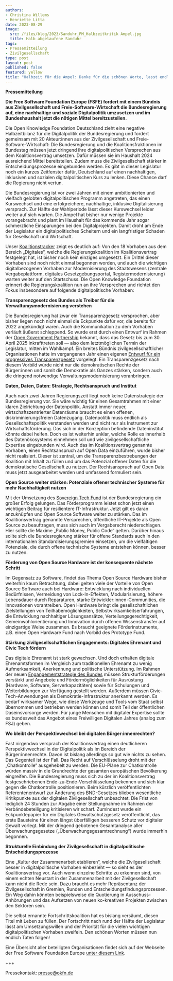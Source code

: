 ```yaml
---
authors:
- Christina Willems
- Henriette Litta
date: 2023-08-29
image:
  src: /files/blog/2023/Sanduhr_PM_Halbzeitkritik Ampel.jpg
  title: Halb abgelaufene Sanduhr 
tags:
- Pressemitteilung
- Zivilgesellschaft
type: post
layout: post
published: false
featured: yellow
title: "Halbzeit für die Ampel: Danke für die schönen Worte, lasst endlich Taten sprechen!"
---
```


**Pressemitteilung**

**Die Free Software Foundation Europe (FSFE) fordert mit einem Bündnis aus Zivilgesellschaft und Freie-Software-Wirtschaft die Bundesregierung auf, eine nachhaltige und soziale Digitalpolitik umzusetzen und im Bundeshaushalt jetzt die nötigen Mittel bereitzustellen.**


Die Open Knowledge Foundation Deutschland zieht eine negative Halbzeitbilanz für die Digitalpolitik der Bundesregierung und fordert gemeinsam mit 20 Akteur:innen aus der Zivilgesellschaft und Freie-Software-Wirtschaft: Die Bundesregierung und die Koalitionsfraktionen im Bundestag müssen jetzt dringend ihre digitalpolitischen Versprechen aus dem Koalitionsvertrag umsetzen. Dafür müssen sie im Haushalt 2024 ausreichend Mittel bereitstellen. Zudem muss die Zivilgesellschaft stärker in Entscheidungsprozesse eingebunden werden. Es gibt in dieser Legislatur noch ein kurzes Zeitfenster dafür, Deutschland auf einen nachhaltigen, inklusiven und sozialen digitalpolitischen Kurs zu lenken. Diese Chance darf die Regierung nicht vertun.

Die Bundesregierung ist vor zwei Jahren mit einem ambitionierten und vielfach gelobten digitalpolitischen Programm angetreten, das einen Kurswechsel und eine erfolgreichere, nachhaltige, inklusive Digitalisierung versprach. Zur Hälfte der Wahlperiode lässt dieser Kurswechsel leider weiter auf sich warten. Die Ampel hat bisher nur wenige Projekte vorangebracht und plant im Haushalt für das kommende Jahr sogar schmerzliche Einsparungen bei den Digitalprojekten. Damit droht am Ende der Legislatur ein digitalpolitisches Scheitern und ein langfristiger Schaden für Gesellschaft und Wirtschaft.

Unser [Koalitionstracker](https://fragdenstaat.de/koalitionstracker/) zeigt es deutlich auf: Von den 18 Vorhaben aus dem Bereich „Digitales“, welche die Regierungskoalition im Koalitionsvertrag festgelegt hat, ist bisher noch kein einziges umgesetzt. Ein Drittel dieser Vorhaben sind noch nicht einmal begonnen worden, und auch die wichtigen digitalbezogenen Vorhaben zur Modernisierung des Staatswesens (zentrale Vergabeplattform, digitales Gesetzgebungsportal, Registermodernisierung) warten weiter auf den Startschuss. Die Open Knowledge Foundation erinnert die Regierungskoalition nun an ihre Versprechen und richtet den Fokus insbesondere auf folgende digitalpolitische Vorhaben:

**Transparenzgesetz des Bundes als Treiber für die Verwaltungsmodernisierung verstehen**

Die Bundesregierung hat zwar ein Transparenzgesetz versprochen, aber bisher liegen noch nicht einmal die Eckpunkte dafür vor, die bereits für 2022 angekündigt waren. Auch die Kommunikation zu dem Vorhaben verläuft äußerst schleppend. So wurde erst durch einen Entwurf im Rahmen  der [Open Government Partnership](https://www.open-government-deutschland.de/opengov-de/ogp/informieren-und-mitgestalten-2183708) bekannt, dass das Gesetz bis zum 30. April 2025 inkrafttreten soll — also dem letztmöglichen Termin der Legislatur, mitten im Wahlkampf. Ein breites Bündnis zivilgesellschaftlicher Organisationen hatte im vergangenen Jahr einen eigenen [Entwurf für ein progressives Transparenzgesetz](https://transparenzgesetz.de/gesetzentwurf.pdf) vorgelegt. Ein Transparenzgesetz nach diesem Vorbild würde nicht nur die demokratischen Rechte der Bürger:innen und somit die Demokratie als Ganzes stärken, sondern auch die dringend notwendige Verwaltungsmodernisierung voranbringen.

**Daten, Daten, Daten: Strategie, Rechtsanspruch und Institut**

Auch nach zwei Jahren Regierungszeit liegt noch keine Datenstrategie der Bundesregierung vor. Sie wäre wichtig für einen Gesamtrahmen mit einer klaren Zielrichtung der Datenpolitik.  Anstatt immer neuer, wirtschaftszentrierter Datenräume braucht es einen offenen, diskriminierungsfreien Datenzugang. Datenpolitik muss endlich als Gesellschaftspolitik verstanden werden und nicht nur als Instrument zur Wirtschaftsförderung. Das sich in der Konzeption befindende Dateninstitut könnte dabei helfen. Doch es ist weiterhin unklar, welche Rolle es innerhalb des Datenökosystems einnehmen soll und wie zivilgesellschaftliche Expertise eingebunden wird. Auch das im Koalitionsvertrag genannte Vorhaben, einen Rechtsanspruch auf Open Data einzuführen, wurde bisher nicht realisiert. Dieser ist zentral, um die Transparenzbestrebungen der Koalition mit Inhalt zu füllen und um das Potenzial offener Daten für die demokratische Gesellschaft zu nutzen. Der Rechtsanspruch auf Open Data muss jetzt ausgearbeitet werden und umfassend formuliert sein. 

**Open Source weiter stärken: Potenziale offener technischer Systeme für mehr Nachhaltigkeit nutzen**

Mit der Umsetzung des [Sovereign Tech Fund](https://sovereigntechfund.de/de/) ist der Bundesregierung ein großer Erfolg gelungen. Das Förderprogramm leistet schon jetzt einen wichtigen Beitrag für resilientere IT-Infrastruktur. Jetzt gilt es daran anzuknüpfen und Open Source Software weiter zu stärken. Das im  Koalitionsvertrag genannte Versprechen, öffentliche IT-Projekte als Open Source zu beauftragen, muss sich auch im Vergaberecht niederschlagen. Hier sollte die Maxime „Public Money, Public Code“ gelten. Darüber hinaus sollte sich die Bundesregierung stärker für offene Standards auch in den internationalen Standardisierungsgremien einsetzen, um die vielfältigen Potenziale, die durch offene technische Systeme entstehen können, besser zu nutzen.  

**Förderung von Open Source Hardware ist der konsequente nächste Schritt**

Im Gegensatz zu Software, findet das Thema Open Source Hardware bisher weiterhin kaum Betrachtung, dabei gelten viele der Vorteile von Open Source Software auch bei Hardware: Entwicklung nach individuellen Bedürfnissen, Vermeidung von Lock-In-Effekten, Modularisierung, höhere Lebensdauer durch Reparaturen, starke Entwickler:innen-Communities, die Innovationen vorantreiben. Open Hardware bringt die gesellschaftlichen Zielstellungen von Teilhabemöglichkeiten, Selbstwirksamkeitserfahrungen, die Entwicklung nachhaltiger Lösungsansätze, Verteilungsgerechtigkeit, Gemeinwohlorientierung und Innovation durch offenen Wissenstransfer auf einzigartige Weise zusammen. Es braucht geeignete Förderinstrumente, z.B. einen Open Hardware Fund nach Vorbild des Prototype Fund. 

**Stärkung zivilgesellschaftlichen Engagements: Digitales Ehrenamt und Civic Tech fördern**

Das digitale Ehrenamt ist stark gewachsen. Und doch erhalten digitale Ehrenamtsformen im Vergleich zum traditionellen Ehrenamt zu wenig Aufmerksamkeit, Anerkennung und politische Unterstützung. Im Rahmen der neuen [Engangementstrategie des Bundes](https://okfn.de/blog/2023/06/f5-engagementstrategie-bund/) müssen Strukturförderungen verstärkt und Angebote und Fördermöglichkeiten für Ausrüstung (Hardware, Software, Serverkapazitäten) sowie für Schulungen und Weiterbildungen zur Verfügung gestellt werden. Außerdem müssen Civic-Tech-Anwendungen als Demokratie-Infrastruktur anerkannt werden. Es bedarf wirksamer Wege, wie diese Werkzeuge und Tools vom Staat selbst übernommen und betrieben werden können und somit Teil der öffentlichen Daseinsvorsorge werden. Für junge Menschen mit digitaler Expertise sollte es bundesweit das Angebot eines Freiwilligen Digitalen Jahres (analog zum FSJ) geben.

**Wo bleibt der Perspektivwechsel bei digitalen Bürger:innenrechten?**

Fast nirgendwo versprach der Koalitionsvertrag einen deutlicheren Perspektivwechsel in der Digitalpolitik als im Bereich der Bürger:innenrechte. Davon ist bislang allerdings so gut wie nichts zu sehen. Das Gegenteil ist der Fall. Das Recht auf Verschlüsselung droht mit der „Chatkontrolle“ ausgehebelt zu werden. Die EU-Pläne zur Chatkontrolle würden massiv in die Grundrechte der gesamten europäischen Bevölkerung eingreifen. Die Bundesregierung muss sich zu der im Koalitionsvertrag festgeschriebenen Ende-zu-Ende-Verschlüsselung bekennen und sich klar gegen die Chatkontrolle positionieren. Beim kürzlich veröffentlichten Referentenentwurf zur Änderung des BND-Gesetzes blieben wesentliche Kritikpunkte aus der digitalen Zivilgesellschaft unbeachtet. Die Frist von lediglich 24 Stunden zur Abgabe einer Stellungnahme im Rahmen der Verbändebeteiligung kritisieren wir scharf. Zumindest wurde ein Eckpunktepapier für ein Digitales Gewaltschutzgesetz veröffentlicht, das erste Bausteine für einen längst überfälligen besseren Schutz vor digitaler Gewalt vorlegt. Mit der dringend gebotenen Gesamtanalyse aller Überwachungsgesetze („Überwachungsgesamtrechnung“) wurde immerhin begonnen.

**Strukturelle Einbindung der Zivilgesellschaft in digitalpolitische Entscheidungsprozesse**

Eine „Kultur der Zusammenarbeit etablieren“, welche die Zivilgesellschaft besser in digitalpolitische Vorhaben einbezieht — so sieht es der Koalitionsvertrag vor. Auch wenn einzelne Schritte zu erkennen sind, von einem echten Neustart in der Zusammenarbeit mit der Zivilgesellschaft kann nicht die Rede sein. Dazu braucht es mehr Repräsentanz der Zivilgesellschaft in Gremien, Runden und Entscheidungsfindungsprozessen. Ein Weg dahin könnten beispielsweise die Quotierung in Ausschuss-Anhörungen und das Aufsetzen von neuen ko-kreativen Projekten zwischen den Sektoren sein.

Die selbst ernannte Fortschrittskoalition hat es bislang versäumt, diesen Titel mit Leben zu füllen. Der Fortschritt nach rund der Hälfte der Legislatur lässt am Umsetzungswillen und der Priorität für die vielen wichtigen digitalpolitischen Vorhaben zweifeln. Den schönen Worten müssen nun endlich Taten folgen! 



Eine Übersicht aller beteiligten Organisationen findet sich auf der Webseite der Free Software Foundation Europe [unter diesem Link](https://fsfe.org/news/2023/news-20230829-01.de.html). 



+++

Pressekontakt: presse@okfn.de 


